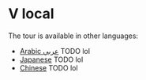 # V local

The tour is available in other languages:

- [Arabic عربي](https://example.com) TODO lol
- [Japanese](https://example.com) TODO lol
- [Chinese](https://example.com) TODO lol

